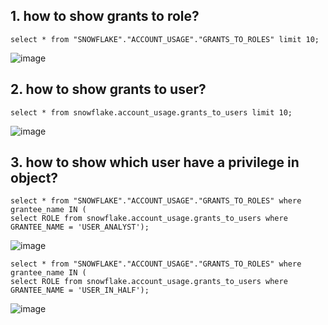 ## 1. how to show grants to role?
```
select * from "SNOWFLAKE"."ACCOUNT_USAGE"."GRANTS_TO_ROLES" limit 10;
```
![image](https://user-images.githubusercontent.com/52474199/216776788-f1e50534-8b00-4e2c-b977-589bdf7f3591.png)


## 2. how to show grants to user?
```
select * from snowflake.account_usage.grants_to_users limit 10;
```
![image](https://user-images.githubusercontent.com/52474199/216776881-7dbe1901-bb83-4a97-ba46-839a56dcd5d1.png)

## 3. how to show which user have a privilege in object?

```
select * from "SNOWFLAKE"."ACCOUNT_USAGE"."GRANTS_TO_ROLES" where grantee_name IN (
select ROLE from snowflake.account_usage.grants_to_users where GRANTEE_NAME = 'USER_ANALYST');
```

![image](https://user-images.githubusercontent.com/52474199/216777148-56d94ebf-af96-4f78-baa7-0df4b4e1b039.png)

```
select * from "SNOWFLAKE"."ACCOUNT_USAGE"."GRANTS_TO_ROLES" where grantee_name IN (
select ROLE from snowflake.account_usage.grants_to_users where GRANTEE_NAME = 'USER_IN_HALF');
```

![image](https://user-images.githubusercontent.com/52474199/216777256-3202173c-8c9e-4443-ae23-fdf2d9db1046.png)


